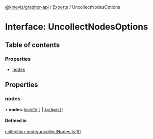 [@kineviz/graphxr-api](../README.md) / [Exports](../modules.md) / UncollectNodesOptions

# Interface: UncollectNodesOptions

## Table of contents

### Properties

- [nodes](UncollectNodesOptions.md#nodes)

## Properties

### nodes

• **nodes**: [`NodeId`](../modules.md#nodeid)[] \| [`ApiNode`](../classes/ApiNode.md)[]

#### Defined in

[collection-node/uncollectNodes.ts:10](https://bitbucket.org/kineviz/graphxr-api/src/3b69512/src/collection-node/uncollectNodes.ts#lines-10)
